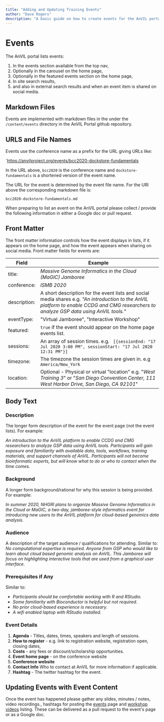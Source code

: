```yaml
---
title: "Adding and Updating Training Events"
author: "Dave Rogers"
description: "A basic guide on how to create events for the AnVIL portal"
---
```


#  Events

The AnVIL portal lists events:

1. In the events section available from the top nav,
1. Optionally in the carousel on the home page,
1. Optionally in the featured events section on the home page,
1. In site search results,
1. and also in external search results and when an event item is shared on social media.

## Markdown Files

Events are implemented with markdown files in the  under the `/content/events` directory in the AnVIL Portal github repository.

## URLS and File Names

Events use the conference name as a prefix for the URL giving URLs like:

`https://anvilproject.org/events/bcc2020-dockstore-fundamentals

In the URL above, `bcc2020` is the conference name and `dockstore-fundamentals` is a shortened version of the event name.

The URL for the event is determined by the event file name. For the URl above the corresponding markdown file is:

`bcc2020-dockstore-fundamentals.md`

When preparing to list an event on the AnVIL portal please collect / provide the following  information in either a Google doc or pull request.

## Front Matter

The front matter information controls how the event displays in lists, if it appears on the home page, and how the event
appears when sharing on social media.  Front matter fields for events are:

| Field          | Example                        |
|----------------|------------------------------------------|
| title:         | _Massive Genome Informatics in the Cloud (MaGIC) Jamboree_ | 
| conference:    |  _ISMB 2020_ |
| description:   | A short description for the event lists and social media shares e.g.  _"An introduction to the AnVIL platform to enable CCDG and CMG researchers to analyze GSP data using AnVIL tools."_ |
| eventType:     | "Virtual Jamboree", "Interactive Workshop" |
| featured:      | `true` if the event should appear on the home page events list. |
| sessions:      | An array of session times. e.g. ` [{sessionEnd: "17 Jul 2020 3:00 PM", sessionStart: "17 Jul 2020 12:31 PM"}]` |
| timezone:      | The timezone the session times are given in. e.g   `America/New_York` |
| location:      | Optional - Physical or virtual "location" e.g. "_West Training 3_" or  "_San Diego Convention Center, 111 West Harbor Drive, San Diego, CA 92101_" |

## Body Text
### Description
The longer form description of the event for the event page (not the event lists). For example:

*An introduction to the AnVIL platform to enable CCDG and CMG researchers
to analyze GSP data using AnVIL tools. Participants will gain exposure and familiarity
with available data, tools, workflows, training materials, and support channels of AnVIL.
Participants will not become bioinformatic experts, but will know what to do
or who to contact when the time comes.*

### Background
A longer form background/rational for why this session is being provided. For example:

*In summer 2020, NHGRI plans to organize Massive Genome Informatics in the
Cloud or MaGIC, a two-day, jamboree-style informatics event for
introducing new users to the
AnVIL platform for cloud-based genomics data analysis.*

### Audience
A description of the target audience / qualifications for attending. Similar to: *No computational expertise is required.
Anyone from GSP who would like to learn about cloud based genomic analysis on AnVIL.
This Jamboree will focus on highlighting interactive tools that are used from a
graphical user interface.*

### Prerequisites if Any
Similar to:

* _Participants should be comfortable working with R and RStudio._
* _Some familiarity with Bioconductor is helpful but not required._
* _No prior cloud-based experience is necessary._
* _A wifi enabled laptop with RStudio installed._

### Event Details

1. **Agenda**   - Titles, dates, times, speakers and length of sessions.
1. **How to register** - e.g. link to registration website, registration open, closing dates,
1. **Costs** - any fees or discount/scholarship opportunities.
1. **Event home page** - on the conference website
1. **Conference website**
1. **Contact Info** Who to contact at AnVIL for more information if applicable.
1. **Hashtag** - The twitter hashtag for the event.

## Updating Events with Event Content

Once the event has happened please gather any slides, minutes / notes, video recordings., hashtags for posting the [events](/events)  page and [workshop videos](/learn/workshop-videos) listing. These can be delivered as a pull request to the event's page or as a Google doc.




